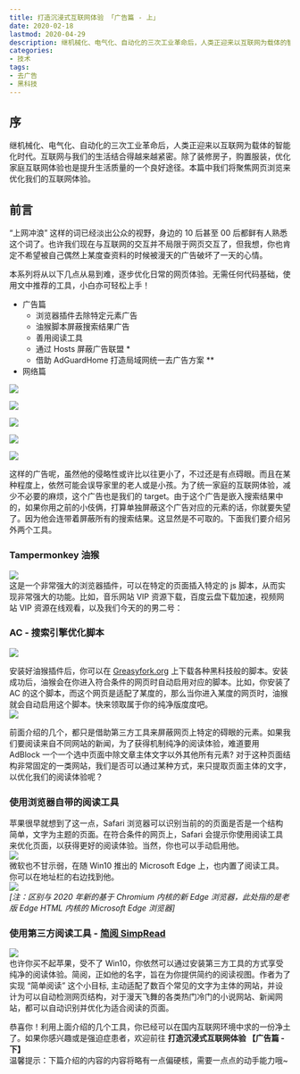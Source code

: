 ```yaml
---
title: 打造沉浸式互联网体验 「广告篇 - 上」
date: 2020-02-18
lastmod: 2020-04-29
description: 继机械化、电气化、自动化的三次工业革命后，人类正迎来以互联网为载体的智能化时代。互联网与我们的生活结合得越来越紧密。除了装修房子，购置服装，优化家庭互联网体验也是提升生活质量的一个良好途径。本篇中我们将聚焦网页浏览来优化我们的互联网体验。
categories:
- 技术
tags:
- 去广告
- 黑科技
---
```


序
-

继机械化、电气化、自动化的三次工业革命后，人类正迎来以互联网为载体的智能化时代。互联网与我们的生活结合得越来越紧密。除了装修房子，购置服装，优化家庭互联网体验也是提升生活质量的一个良好途径。本篇中我们将聚焦网页浏览来优化我们的互联网体验。

前言
--

“上网冲浪” 这样的词已经淡出公众的视野，身边的 10 后甚至 00 后都鲜有人熟悉这个词了。也许我们现在与互联网的交互并不局限于网页交互了，但我想，你也肯定不希望被自己偶然上某度查资料的时候被漫天的广告破坏了一天的心情。

本系列将从以下几点从易到难，逐步优化日常的网页体验。无需任何代码基础，使用文中推荐的工具，小白亦可轻松上手！

*   广告篇
    *   浏览器插件去除特定元素广告
    *   油猴脚本屏蔽搜索结果广告
    *   善用阅读工具
    *   通过 Hosts 屏蔽广告联盟 *
    *   借助 AdGuardHome 打造局域网统一去广告方案 **
*   网络篇

![](https://i.loli.net/2020/01/20/tDZ9kw68rAajWVy.png)

![](https://i.loli.net/2020/01/20/vAqHRYSNfl9PdTZ.png)

![](https://i.loli.net/2020/01/20/JgRAjFCdDpwreBU.png)

![](https://blog-1301127393.file.myqcloud.com/BlogImgs/20200120213009.png)

![](https://blog-1301127393.file.myqcloud.com/BlogImgs/20200121223647.png)

这样的广告呢，虽然他的侵略性或许比以往更小了，不过还是有点碍眼。而且在某种程度上，依然可能会误导家里的老人或是小孩。为了统一家庭的互联网体验，减少不必要的麻烦，这个广告也是我们的 target。由于这个广告是嵌入搜索结果中的，如果你用之前的小伎俩，打算单独屏蔽这个广告对应的元素的话，你就要失望了。因为他会连带着屏蔽所有的搜索结果。这显然是不可取的。下面我们要介绍另外两个工具。

### Tampermonkey 油猴

![](https://i.loli.net/2020/01/21/Jo4BkYaf3K58DmW.png)  
这是一个非常强大的浏览器插件，可以在特定的页面插入特定的 js 脚本，从而实现非常强大的功能。比如，音乐网站 VIP 资源下载，百度云盘下载加速，视频网站 VIP 资源在线观看，以及我们今天的的男二号：

### AC - 搜索引擎优化脚本

![](https://i.loli.net/2020/01/21/ZYhCx2Xzd9yABcI.png)

安装好油猴插件后，你可以在 [Greasyfork.org](https://greasyfork.org/zh-CN/) 上下载各种黑科技般的脚本。安装成功后，油猴会在你进入符合条件的网页时自动启用对应的脚本。比如，你安装了 AC 的这个脚本，而这个网页是适配了某度的，那么当你进入某度的网页时，油猴就会自动启用这个脚本。快来领取属于你的纯净版度度吧。  
![](https://blog-1301127393.file.myqcloud.com/BlogImgs/20200121231059.png)

前面介绍的几个，都只是借助第三方工具来屏蔽网页上特定的碍眼的元素。如果我们要阅读来自不同网站的新闻，为了获得机制纯净的阅读体验，难道要用 AdBlock 一个一个选中页面中除文章主体文字以外其他所有元素? 对于这种页面结构非常固定的一类网站，我们是否可以通过某种方式，来只提取页面主体的文字，以优化我们的阅读体验呢？

### 使用浏览器自带的阅读工具

苹果很早就想到了这一点，Safari 浏览器可以识别当前的的页面是否是一个结构简单，文字为主题的页面。在符合条件的网页上，Safari 会提示你使用阅读工具来优化页面，以获得更好的阅读体验。当然，你也可以手动启用他。  
![](https://blog-1301127393.file.myqcloud.com/BlogImgs/20200121233256.png)  
微软也不甘示弱，在随 Win10 推出的 Microsoft Edge 上，也内置了阅读工具。你可以在地址栏的右边找到他。  
![](https://blog-1301127393.file.myqcloud.com/BlogImgs/20200121233739.png)  
_[注：区别与 2020 年新的基于 Chromium 内核的新 Edge 浏览器，此处指的是老版 Edge HTML 内核的 Microsoft Edge 浏览器]_

### 使用第三方阅读工具 - [简阅 SimpRead](http://ksria.com/simpread/)

![](https://i.loli.net/2020/01/21/ZcsEIv8wBfjOmVa.png)  
也许你买不起苹果，受不了 Win10，你依然可以通过安装第三方工具的方式享受纯净的阅读体验。简阅，正如他的名字，旨在为你提供简约的阅读视图。作者为了实现 “简单阅读” 这个小目标, 主动适配了数百个常见的文字为主体的网站，并设计为可以自动检测网页结构，对于漫天飞舞的各类热门冷门的小说网站、新闻网站，都可以自动识别并优化为适合阅读的页面。

恭喜你！利用上面介绍的几个工具，你已经可以在国内互联网环境中求的一份净土了。如果你感兴趣或是强迫症患者，欢迎前往 **打造沉浸式互联网体验 【广告篇 - 下】**  
温馨提示：下篇介绍的内容的内容将略有一点偏硬核，需要一点点的动手能力哦~